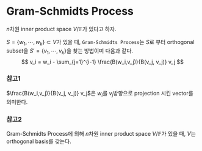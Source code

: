 # Gram-Schmidts Process
$n$차원 inner product space $V / \mathbb F$가 있다고 하자.

$S = \{ w_1, \cdots, w_k \} \subset V$가 있을 때, `Gram-Schmidts Process`는 $S$로 부터 orthogonal subset을 $S' = \{ v_1, \cdots, v_k \}$을 찾는 방법이며 다음과 같다.
$$ v_i = w_i - \sum_{j=1}^{i-1} \frac{B(w_i,v_j)}{B(v_j, v_j)} v_j $$

### 참고1
$\frac{B(w_i,v_j)}{B(v_j, v_j)} v_j$은 $w_i$를 $v_j$방향으로 projection 시킨 vector를 의미한다.

### 참고2
Gram-Schmidts Process에 의해 $n$차원 inner product space $V / \mathbb F$가 있을 때, $V$는 orthogonal basis를 갖는다.
